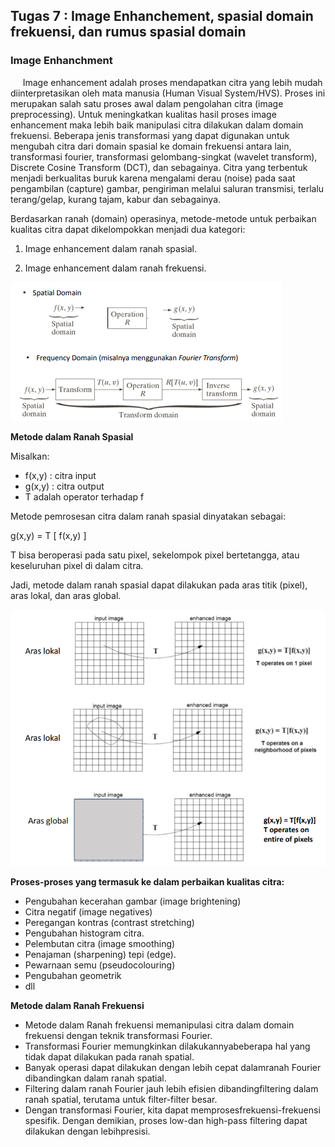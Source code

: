 ## __Tugas 7 :__ Image Enhanchement, spasial domain frekuensi, dan rumus spasial domain

### __Image Enhanchment__

&nbsp;&nbsp;&nbsp;&nbsp;&nbsp;Image enhancement adalah proses mendapatkan citra yang lebih mudah diinterpretasikan oleh mata manusia (Human Visual System/HVS). Proses ini merupakan salah satu proses awal dalam pengolahan citra (image preprocessing). Untuk meningkatkan kualitas hasil proses image enhancement maka lebih baik manipulasi citra dilakukan dalam domain frekuensi. Beberapa jenis transformasi yang dapat digunakan untuk mengubah citra dari domain spasial ke domain frekuensi antara lain, transformasi fourier, transformasi gelombang-singkat (wavelet transform), Discrete Cosine Transform (DCT), dan sebagainya. Citra yang terbentuk menjadi berkualitas buruk karena mengalami derau (noise) pada saat pengambilan (capture) gambar, pengiriman melalui saluran transmisi, terlalu terang/gelap, kurang tajam, kabur dan sebagainya.

Berdasarkan ranah (domain) operasinya, metode-metode untuk perbaikan kualitas citra dapat dikelompokkan menjadi dua kategori:

1. Image enhancement dalam ranah spasial.

2. Image enhancement dalam ranah frekuensi.

![gambar](/Tugas%207/gambar/1.png)

**Metode dalam Ranah Spasial**

Misalkan:

- f(x,y) : citra input
- g(x,y) : citra output
- T adalah operator terhadap f

Metode pemrosesan citra dalam ranah spasial dinyatakan sebagai:

g(x,y) = T [ f(x,y) ]

T bisa beroperasi pada satu pixel, sekelompok pixel bertetangga, atau keseluruhan pixel di dalam citra.

Jadi, metode dalam ranah spasial dapat dilakukan pada aras titik (pixel), aras lokal, dan aras global.

![gambar](/Tugas%207/gambar/2.png)

**Proses-proses yang termasuk ke dalam perbaikan kualitas citra:**

- Pengubahan kecerahan gambar (image brightening)
- Citra negatif (image negatives)
- Peregangan kontras (contrast stretching)
- Pengubahan histogram citra.
- Pelembutan citra (image smoothing)
- Penajaman (sharpening) tepi (edge).
- Pewarnaan semu (pseudocolouring)
- Pengubahan geometrik
- dll

**Metode dalam Ranah Frekuensi**

- Metode dalam Ranah frekuensi memanipulasi citra dalam domain frekuensi dengan teknik transformasi Fourier.
- Transformasi Fourier memungkinkan dilakukannyabeberapa hal yang tidak dapat dilakukan pada ranah spatial.
- Banyak operasi dapat dilakukan dengan lebih cepat dalamranah Fourier dibandingkan dalam ranah spatial.
- Filtering dalam ranah Fourier jauh lebih efisien dibandingfiltering dalam ranah spatial, terutama untuk filter-filter besar.
- Dengan transformasi Fourier, kita dapat memprosesfrekuensi-frekuensi spesifik. Dengan demikian, proses low-dan high-pass filtering dapat dilakukan dengan lebihpresisi.
